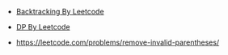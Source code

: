- [Backtracking By Leetcode](#backtracking-by-leetcode)
- [DP By Leetcode](#dp-by-leetcode)


- https://leetcode.com/problems/remove-invalid-parentheses/










